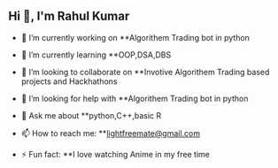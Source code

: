 ## Hi 👋, I'm Rahul Kumar


- 🔭 I’m currently working on **Algorithem Trading bot in python

- 🌱 I’m currently learning **OOP,DSA,DBS

- 👯 I’m looking to collaborate on **Invotive Algorithem Trading based projects and Hackhathons

- 🤔 I’m looking for help with **Algorithem Trading bot in python

- 💬 Ask me about **python,C++,basic R

- 📫 How to reach me: **lightfreemate@gmail.com

- ⚡ Fun fact: **I love watching Anime in my free time

